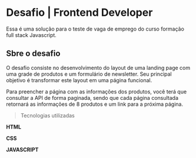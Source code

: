 # Desafio | Frontend Developer

Essa é uma solução para o teste de vaga de emprego do curso formação full stack Javascript.

## Sbre o desafio

O desafio consiste no desenvolvimento do layout de uma landing page com uma grade de produtos e um formulário de newsletter. Seu principal objetivo é transformar este layout em uma página funcional.

Para preencher a página com as informações dos produtos, você terá que consultar a API de forma paginada, sendo que cada página consultada retornará as informações de 8 produtos e um link para a próxima página.

> Tecnologias utilizadas

**HTML**

**CSS**

**JAVASCRIPT**

